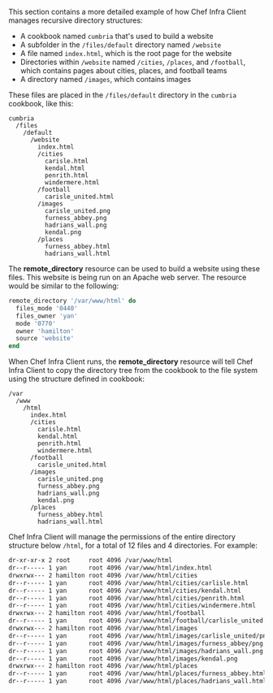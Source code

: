 This section contains a more detailed example of how Chef Infra Client
manages recursive directory structures:

- A cookbook named `cumbria` that's used to build a website
- A subfolder in the `/files/default` directory named `/website`
- A file named `index.html`, which is the root page for the website
- Directories within `/website` named `/cities`, `/places`, and
    `/football`, which contains pages about cities, places, and football
    teams
- A directory named `/images`, which contains images

These files are placed in the `/files/default` directory in the
`cumbria` cookbook, like this:

```text
cumbria
  /files
    /default
      /website
        index.html
        /cities
          carisle.html
          kendal.html
          penrith.html
          windermere.html
        /football
          carisle_united.html
        /images
          carisle_united.png
          furness_abbey.png
          hadrians_wall.png
          kendal.png
        /places
          furness_abbey.html
          hadrians_wall.html
```

The **remote_directory** resource can be used to build a website using
these files. This website is being run on an Apache web server. The
resource would be similar to the following:

```ruby
remote_directory '/var/www/html' do
  files_mode '0440'
  files_owner 'yan'
  mode '0770'
  owner 'hamilton'
  source 'website'
end
```

When Chef Infra Client runs, the **remote_directory** resource will
tell Chef Infra Client to copy the directory tree from the cookbook to
the file system using the structure defined in cookbook:

```text
/var
  /www
    /html
      index.html
      /cities
        carisle.html
        kendal.html
        penrith.html
        windermere.html
      /football
        carisle_united.html
      /images
        carisle_united.png
        furness_abbey.png
        hadrians_wall.png
        kendal.png
      /places
        furness_abbey.html
        hadrians_wall.html
```

Chef Infra Client will manage the permissions of the entire directory
structure below `/html`, for a total of 12 files and 4 directories. For
example:

```bash
dr-xr-xr-x 2 root     root 4096 /var/www/html
dr--r----- 1 yan      root 4096 /var/www/html/index.html
drwxrwx--- 2 hamilton root 4096 /var/www/html/cities
dr--r----- 1 yan      root 4096 /var/www/html/cities/carlisle.html
dr--r----- 1 yan      root 4096 /var/www/html/cities/kendal.html
dr--r----- 1 yan      root 4096 /var/www/html/cities/penrith.html
dr--r----- 1 yan      root 4096 /var/www/html/cities/windermere.html
drwxrwx--- 2 hamilton root 4096 /var/www/html/football
dr--r----- 1 yan      root 4096 /var/www/html/football/carlisle_united.html
drwxrwx--- 2 hamilton root 4096 /var/www/html/images
dr--r----- 1 yan      root 4096 /var/www/html/images/carlisle_united/png
dr--r----- 1 yan      root 4096 /var/www/html/images/furness_abbey/png
dr--r----- 1 yan      root 4096 /var/www/html/images/hadrians_wall.png
dr--r----- 1 yan      root 4096 /var/www/html/images/kendal.png
drwxrwx--- 2 hamilton root 4096 /var/www/html/places
dr--r----- 1 yan      root 4096 /var/www/html/places/furness_abbey.html
dr--r----- 1 yan      root 4096 /var/www/html/places/hadrians_wall.html
```
